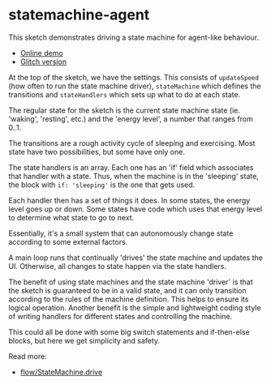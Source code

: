 # statemachine-agent

This sketch demonstrates driving a state machine for agent-like behaviour.

* [Online demo](https://demos.ixfx.fun/flow/statemachine-regions/)
* [Glitch version](https://glitch.com/edit/#!/ixix-state-machines-driver?path=script.js%3A134%3A0)
  
At the top of the sketch, we have the settings. This consists of `updateSpeed` (how often to run the state machine driver), `stateMachine` which defines the transitions and `stateHandlers` which sets up what to do at each state.

The regular state for the sketch is the current state machine state (ie. 'waking', 'resting', etc.) and the 'energy level', a number that ranges from 0..1.

The transitions are a rough activity cycle of sleeping and exercising. Most state have two possibilities, but some have only one.

The state handlers is an array. Each one has an 'if' field which associates that handler with a state. Thus, when the machine is in the 'sleeping' state, the block with `if: 'sleeping'` is the one that gets used.

Each handler then has a set of things it does. In some states, the energy level goes up or down. Some states have code which uses that energy level to determine what state to go to next.

Essentially, it's a small system that can autonomously change state according to some external factors.

A main loop runs that continually 'drives' the state machine and updates the UI. Otherwise, all changes to state happen via the state handlers.

The benefit of using state machines and the state machine 'driver' is that the sketch is guaranteed to be in a valid state, and it can only transition according to the rules of the machine definition. This helps to ensure its logical operation. Another benefit is the simple and lightweight coding style of writing handlers for different states and controlling the machine.

This could all be done with some big switch statements and if-then-else blocks, but here we get simplicity and safety.

Read more:
* [flow/StateMachine.drive](https://api.ixfx.fun/functions/Flow.StateMachine.driver.html)